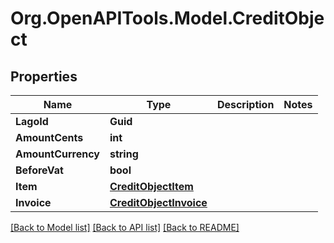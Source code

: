 # Org.OpenAPITools.Model.CreditObject

## Properties

Name | Type | Description | Notes
------------ | ------------- | ------------- | -------------
**LagoId** | **Guid** |  | 
**AmountCents** | **int** |  | 
**AmountCurrency** | **string** |  | 
**BeforeVat** | **bool** |  | 
**Item** | [**CreditObjectItem**](CreditObjectItem.md) |  | 
**Invoice** | [**CreditObjectInvoice**](CreditObjectInvoice.md) |  | 

[[Back to Model list]](../README.md#documentation-for-models) [[Back to API list]](../README.md#documentation-for-api-endpoints) [[Back to README]](../README.md)

